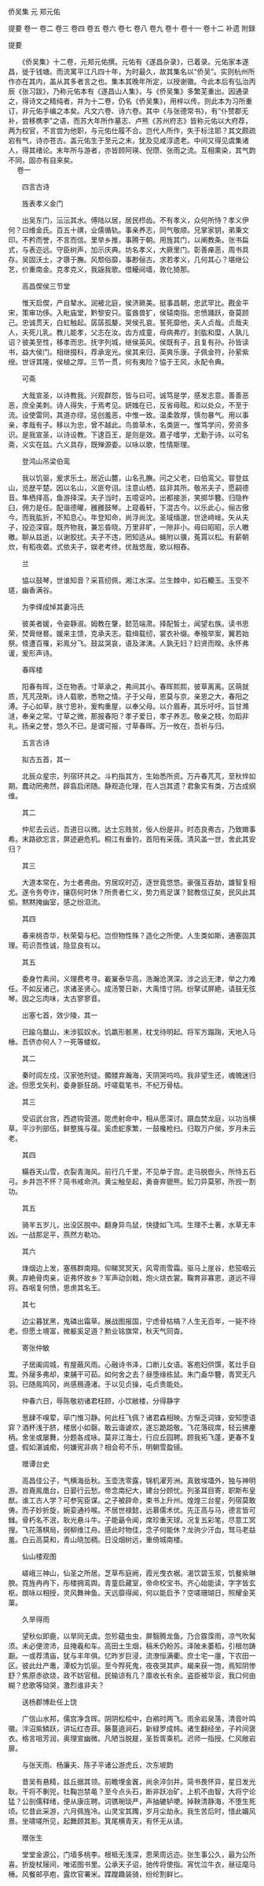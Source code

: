 <!-- { "loadSidebar": true } -->
侨吴集 元 郑元佑

提要
卷一
卷二
卷三
卷四
卷五
卷六
卷七
卷八
卷九
卷十
卷十一
卷十二
补遗
附録
 
 
提要

　　《侨吴集》十二卷，元郑元佑撰。元佑有《遂昌杂录》，已着录。元佑家本遂昌，徙于钱塘。而流寓平江凡四十年，为时最久，故其集名以“侨吴”。实则杭州所作亦在其内，盖从其多者言之也。集本其晚年所定，以授谢徽。今此本后有弘治丙辰《张习跋》，乃称元佑本有《遂昌山人集》，与《侨吴集》多繁芜重出。因通录之，得诗文之精纯者，并为十二卷，仍名《侨吴集》，用梓以传。则此本为习所重订，非元佑手编之本矣。凡文六卷、诗六卷。其中《与张德常书》，有“仆赞郡无补，尝移槜李”之语，而苏大年所作墓志、卢熊《苏州府志》皆称元佑以大府荐，两为校官，不言尝为他职，与元佑仕履不合。岂代人所作，失于标注耶？其文颇疏宕有气，诗亦苍古。盖元佑生于至元之末，犹及见咸淳遗老。中间又得见虞集诸人，得其绪论。末年所与游者，亦皆顾阿瑛、倪瓒、张雨之流。互相熏染，其气韵不同，固亦有自来矣。  
　 
卷一

　　四言古诗

　　旌表孝义金门

　　出吴东门，沄沄其水。傅陆以居，居民栉齿。不有孝义，众何所恃？孝义伊何？曰维金氏。百五十禩，业儒循轨。事亲养志，同气敬顺。兄掌家钥，弟秉文印。不矜而誉，不言而信。里举乡推，事腾于朝。用旌其门，以阐教条。张书扁式，与表迩远。守臣树声，加示庆典。坊名孝义，大厥里门。彰善瘅恶，周书具存。吴固沃土，才隳于膴。风颓俗靡，事尠俪古。求若孝义，几何其心？堪继公艺，价重南金。克孝克义，我謡我歌。借耰阋墙，敦化猗那。

　　高昌偰侯三节堂

　　惟天启偰，产自辇水。润被北庭，侯济厥美。挺事昌朝，忠武罕比。戡金平宋，策审功侈。入毗庙堂，黔黎安只。蛮酋兽犷，侯辕南指。忠愤踊跃，奋莫顾己。忠诚贯天，白虹触起。孱孱孤嫠，哭侯孔哀。誓死靡他，夫人贞哉。贞哉夫人，夫死儿乳。教儿能孝，父志在汝。齿方成童，母病弗疗。刲肱和糜，人孰儿诏？彼美至性，移孝而忠。抚字列城，继侯英风。侯既有子，且复有孙。孙皆读书，益大侯门。相继掇科，荐承宠光。侯其来归，英爽乐康。子佩金符，孙萦紫绶。世讶其隆，侯植之厚。三节一贯，何有夷险？恊于王风，永配令典。

　　可斋

　　大哉宣圣，以诗教我。兴观群怨，皆与曰可。诚笃是学，感发志意。善善恶恶，庶全美刺。诗人得失，于焉考见。妍媸在已，反省毋眩。和以处众，不至于流。设使雷同，其道亦缪。惩创羞恶，中惟一致。温柔敦厚，慎勿暴气。用以事亲，孝哉有子。移以为忠，曾不越此。鸟兽草木，名类匪一。惟笃学问，旁资多识。是我宣圣，以诗设教。下逮百王，是则是效。嘉子嗜学，尤勤于诗。以可名斋，义实在兹。六义具存，既殚源委。以咏以歌，性情斯理。

　　登鸿山吊梁伯鸾

　　我以饥驱，爰求乐土。居近山麓，山名孔膴。问之父老，曰伯鸾父。甞登兹山，览歴平楚。因以名山，义匪夸诩。注意山栖，兹非其所。敬吊夫子，愿嗣德音。隼栖择高，鱼游择深。夫子当时，五噫讴吟。出都接浙，笑掷华簪。归隐杵臼，佣力是任。配谐德曜，雝雝鼓琴。上窥羲轩，下混古今。以乐此心，俪古傲今。而我肱折，不知息心。年登知命，尚浮尚沈。圣域缅邈，世途﨑崯。矢从夫子，投迩深窅。既齐物我，兼忘昏晓。万里非旷，一隙非小。毋曰昭昭，示人皦皦。聊从兹逝，以谢胶扰。夫子不违，罔知适从。蝇附以骥，菟罥以松。有薪朝炊，有稻夜砻。式依夫子，娱老考终。优哉悠哉，歌以相舂。

　　兰

　　恊以鼓琴，世谁知音？采苢纫佩，湘江水深。兰生棘中，如石轥玉。玉受不瑳，幽香满谷。

　　为李绎成悼其妻冯氏

　　彼美者媛，令姿静淑。姆教在鞶，懿范端肃。择配皙士，闻望右族。读书思荣，焚膏继晷。媛来主馈，克承夫志。载缉载纫，裳衣补缀。奉飱举案，翼若始祭。倐遭百罹，彩鳯分飞。鼓盆哭哀，语及涕洟。人孰无妇？妇贤而暌。永怀弗谖，爰形声诗。

　　春晖楼

　　阳春有晖，泛在物表。寸草承之，弗间其小。春晖熙熙，彼草离离。区萌就质，芃芃茂斯。诗人载歌，悉物之情。子于父母，恩莫与京。亲恩之大，春阳之溥。子心如草，肤寸思补。爰构重屋，以奉父母。以介眉寿，其乐吁吁。旨甘滫澻，奉亲之常。寸草之微，那报春阳？孝子爱日，孝子养志。敬亲之枝，勿蹈非礼。扬亲之誉，悠久不已。是谓可报，寸草春晖。万一攸在，吾祈与归。

　　五言古诗

　　拟古五首，其一

　　北辰众星宗，列宿环共之。斗杓指其方，生始悉所资。万卉春芃芃，至秋悴如期。蠢动罔弗然，辟翕启闭随。静观造化理，在人岂其遗？君象实有类，万古成纲维。

　　其二

　　仲尼去云远，吾道日以微。达士忘贱贫，佞人纷是非。时态良弗古，乃致嬍事希。末路欲忘言，屏迹避危机。桐江有垂钓，首阳有采薇。清风盖一世，舍此其安归？

　　其三

　　大道本常在，为士者弗由。穷居叹时迈，逐世竟悠悠。豪强互吞劫，雄智复相尤。遂令务夸诈，攘窃何时休？所贵者仁义，势力焉足谋？懿教信辽矣，民风此其偷。黙黙掩幽室，感之纷泪流。

　　其四

　　春来桃杏华，秋荣菊与杞。岂但物性殊？造化之所使。人生类如斯，通塞固其理。苟识吾性诚，隐显良有以。

　　其五

　　委身竹素间，义理费考寻。嶻嶪泰华高，浩瀚沧溟深。涉之远无津，举之力难任。不如反诸己，求诸圣贤心。成汤警日新，大禹惜寸阴。纷拏试屏絶，请鼓无弦琴。因之忘肉味，太古寥寥音。

　　出塞七首，效少陵，其一

　　已踰乌盩山，未涉狐奴水。饥羸形骸黑，枕戈待明起。将军方蹋踘，天地入马棰。吾侪亦何人？一死等蝼蚁。

　　其二

　　秦时闾左戍，汉家弛刑徒。髑髅弃瀚海，天阴哭呜呜。我非望生还，魂魄迷归途。但愿戈矢利，委身斵狂胡。吁嗟载笔书，不纪万骨枯。

　　其三

　　受诏武台宫，西遮钩营道。阸虎射命中，相从愿深讨。蹑血焚龙庭，以功当横草。平沙列部伍，鲜整旄与葆。奚虑蛇豕繁，一鼓欃枪扫。归取万户侯，岁月未云老。

　　其四

　　糒吞天山雪，衣裂青海风。前行几千里，不见单于宫。走马脱辔头，所恃五石弓。乡井岂不怀？简书戒命洪。黄尘触垒起，勇奋奔貔熊。鈆刀异莫邪，所觊一割功。

　　其五

　　骑羊五岁儿，出没区脱中。翻身异鸟鼠，快捷如飞鸿。生理不土著，水草无丰凶。一战那足平，燕然方勒功。

　　其六

　　烽烟边上发，塞鴈群南翔。仰睇冥冥天，风雩雨雪霜。驱马上崖谷，悲笳咽云黄。弃絶骨肉亲，讵弗怀故乡？军声动剑戟，炮火烧衣裳。鞠育非寡恩，道远不得将。吞咽复何愤，思虏其名王。

　　其七

　　边尘暮犹黑，鬼磷出霜草。展战图报国，宁虑骨枯槁？人生无百年，一毙不待老。但愿土境富，微躯奚足道？勲业铭旗常，秋天气同杳。

　　寄张仲敏

　　子居阖闾城，有屋蔽风雨。心融诗书泽，口断儿女语。客庖妇供馔，茗灶手自鬻。外屦多弗却，束脯干可茹。如何舍之去？昼堕缘栋鼠。朱门盍华簪，青冥无凡羽。已随鳯鸣冈，尚感鴈遵渚。于以见贞操，屯贞贵能处。

　　仲春六日，辱陈敬初诸君枉顾，小饮敝楼，分得静字

　　葱肆不嗅荤，荜门惟习静。何此枉飞佩？诸君森相映。方惭乏词锋，安知堕语穽？酒杯浅于脐，楼居小如磬。敢云谐谑欢，遂忘跪跽敬。飞花落砚席，轻云拂麈柄。舍坐或屡舞，分题各成咏。莫非江海士，行应丘园聘。顾我拓飞蓬，更春不复盛。假如湛诚痴，何嫌宪非病？相会苟不乐，明朝雪盈镜。

　　赠谭台史

　　高昌佳公子，气横海岳秋。玉壶洗零露，锦机濯芳洲。真致埃壒外，独与神明游。岧嶤鳯凰台，日晏行云愁。帝念南纪大，建台分顾忧。列圣耳目寄，职斯布皇猷。谁工古人学？可参宪臣谋。之子被辟命，束书上升州。煌煌三台星，列宿莫敢俦。而子妙折旋，婉娈通袊喉。不居世禄懿，远慕儒术优。先正高与马，德言皆可雠。骨朽名不泯，耿光悬斗牛。子能朂令闻，席珍重天球。况复五彩笔，尽意工冥搜。飞花落棋局，弱柳维江舟。感此时物佳，念子何能休？龙驹少汗血，驽马老益羞。白云高莫和，青山晓加稠。日没烟树远，重倚城南楼。

　　仙山楼观图

　　嵯峨三神山，仙圣之所居。芝草布庭阙，霞光曳衣裾。渴饮碧玉浆，饥餐紫琳腴。霓旌冉冉下，彤楼拥鸾舆。青童启藏室，帝命校宝书。齐心始能读，字字皆玄枢。朗咏以相授，灵风舞神鱼。天远靡得闻，何以能启予？空嗟珊瑚日，照耀金芙蕖。

　　久旱得雨

　　望秋似即鹿，以旱同无虞。忽殄藴虫虫，屏翳腾龙鱼。乃合霡霂雨，凉气吹髯须。未必便滂沛，且掩羲和车。高田土生烟，稿禾仍盼苏。泽陂未萎稻，引根勿踌蹰。一或荐清庙，犹与丰年俱。忆昨岁巨浸，流潦恒满衢。庶士宅一廛，下农田一区。彼此灶产鼃，潭蛟为饥驱。至今殍死鬼，夜夜哭其庐。朅来获一饱，焉知阴惨舒？焦原赤欲烧，政不妨官租。民输谅有几？廪收长有余。盗臣被华衮，我口何由糊？悲歌等恸哭，激烈谁非夫？

　　送杨郡博赴任上饶

　　广信山水邦，儒宫净含晖。阴阴松桧中，白鹇时两飞。雨余岩泉落，清音叶鸣徽。泮沼紫鳞跃，讲坛红杏菲。藤蔓遶涧石，新緑罗成帏。诸生翻经坐，子衿间褒衣。格言咀芳润，奥理宣幽微。凡陋当脱屣，圣哲胥乘机。迟师一指授。仁风敞岩扉。

　　与张天雨、杨廉夫、陈子平诸公游虎丘，次东坡韵

　　昔吴有悬精，兹丘据其领。前瞻埋金竁，尚余淬剑井。简书畏怀异，星日发光耿。干将不剸兕，牡鞠岂禁黾？至今点头石，断非跃冶矿。上机不由智，大将宁论猛？公剖儒释绪，便从康庄聘。词镌琬琰严，声抽辘轳哽。掉鞅清静海，不堕生死顷。忆昔此采游，六月佩旌冷。山灵宝其躅，岁月尘劫永。我生苦后时，惜此媚风景。坐啸嗟所见，起舞顾其影。箕尾横青天，有怀无从请。

　　赠张生

　　堂堂金源公，门墙多桃李。根柢无浅深，恩荣周远迩。张生事公久，最为公所喜。折旋杖屦间，唯诺图书里。公承天子诏，驰传将使指。宵忧泣牛衣，昼征麾马棰。风餐邮亭庖，露炊官署米。蹀躞趣装骑，纷纶割鲜匕。

